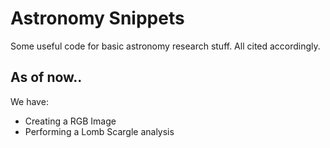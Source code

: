 # Astronomy Snippets

Some useful code for basic astronomy research stuff.
All cited accordingly.

## As of now..
We have:
* Creating a RGB Image
* Performing a Lomb Scargle analysis

